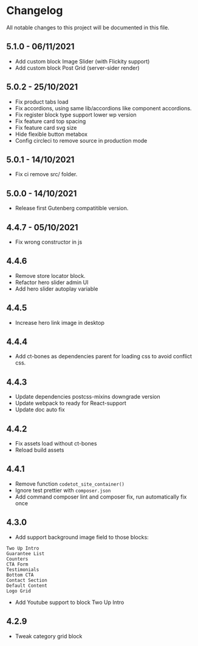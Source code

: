 # Changelog

All notable changes to this project will be documented in this file.

## 5.1.0 - 06/11/2021

- Add custom block Image Slider (with Flickity support)
- Add custom block Post Grid (server-sider render)

## 5.0.2 - 25/10/2021

- Fix product tabs load
- Fix accordions, using same lib/accordions like component accordions.
- Fix register block type support lower wp version
- Fix feature card top spacing
- Fix feature card svg size
- Hide flexible button metabox
- Config circleci to remove source in production mode

## 5.0.1 - 14/10/2021

- Fix ci remove src/ folder.

## 5.0.0 - 14/10/2021

- Release first Gutenberg compatitible version.

## 4.4.7 - 05/10/2021

- Fix wrong constructor in js

## 4.4.6

- Remove store locator block.
- Refactor hero slider admin UI
- Add hero slider autoplay variable

## 4.4.5

- Increase hero link image in desktop

## 4.4.4

- Add ct-bones as dependencies parent for loading css to avoid conflict css.

## 4.4.3

- Update dependencies postcss-mixins downgrade version
- Update webpack to ready for React-support
- Update doc auto fix

## 4.4.2

- Fix assets load without ct-bones
- Reload build assets

## 4.4.1

- Remove function `codetot_site_container()`
- Ignore test prettier with `composer.json`
- Add command composer lint and composer fix, run automatically fix once

## 4.3.0

- Add support background image field to those blocks:

```
Two Up Intro
Guarantee List
Counters
CTA Form
Testimonials
Bottom CTA
Contact Section
Default Content
Logo Grid
```

- Add Youtube support to block Two Up Intro

## 4.2.9

- Tweak category grid block
